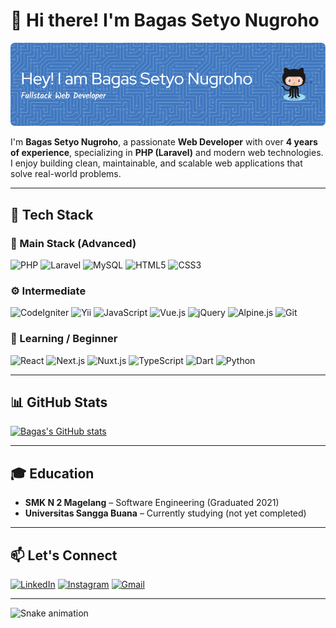 # 👋 Hi there! I'm Bagas Setyo Nugroho

![Header](img/github-header-image.png)

I'm **Bagas Setyo Nugroho**, a passionate **Web Developer** with over **4 years of experience**, specializing in **PHP (Laravel)** and modern web technologies. I enjoy building clean, maintainable, and scalable web applications that solve real-world problems.

---

## 🚀 Tech Stack

### 🧠 Main Stack (Advanced)
![PHP](https://img.shields.io/badge/PHP-777BB4?style=for-the-badge&logo=php&logoColor=white)
![Laravel](https://img.shields.io/badge/Laravel-F9322C?style=for-the-badge&logo=laravel&logoColor=white)
![MySQL](https://img.shields.io/badge/MySQL-005C84?style=for-the-badge&logo=mysql&logoColor=white)
![HTML5](https://img.shields.io/badge/HTML5-E34F26?style=for-the-badge&logo=html5&logoColor=white)
![CSS3](https://img.shields.io/badge/CSS3-1572B6?style=for-the-badge&logo=css3&logoColor=white)

### ⚙️ Intermediate
![CodeIgniter](https://img.shields.io/badge/CodeIgniter-EF4223?style=for-the-badge&logo=codeigniter&logoColor=white)
![Yii](https://img.shields.io/badge/Yii%20Framework-282828?style=for-the-badge&logo=yii&logoColor=40B3D8)
![JavaScript](https://img.shields.io/badge/JavaScript-323330?style=for-the-badge&logo=javascript&logoColor=F7DF1E)
![Vue.js](https://img.shields.io/badge/Vue.js-35495E?style=for-the-badge&logo=vuedotjs&logoColor=4FC08D)
![jQuery](https://img.shields.io/badge/jQuery-0769AD?style=for-the-badge&logo=jquery&logoColor=white)
![Alpine.js](https://img.shields.io/badge/Alpine.js-8BC0D0?style=for-the-badge&logo=alpinedotjs&logoColor=black)
![Git](https://img.shields.io/badge/Git-F05032?style=for-the-badge&logo=git&logoColor=white)

### 🧪 Learning / Beginner
![React](https://img.shields.io/badge/React-20232A?style=for-the-badge&logo=react&logoColor=61DAFB)
![Next.js](https://img.shields.io/badge/Next.js-000000?style=for-the-badge&logo=nextdotjs&logoColor=white)
![Nuxt.js](https://img.shields.io/badge/Nuxt.js-00C58E?style=for-the-badge&logo=nuxtdotjs&logoColor=white)
![TypeScript](https://img.shields.io/badge/TypeScript-007ACC?style=for-the-badge&logo=typescript&logoColor=white)
![Dart](https://img.shields.io/badge/Dart-0175C2?style=for-the-badge&logo=dart&logoColor=white)
![Python](https://img.shields.io/badge/Python-3776AB?style=for-the-badge&logo=python&logoColor=white)

---

## 📊 GitHub Stats

[![Bagas's GitHub stats](https://github-readme-stats.vercel.app/api?username=bagazsetyo&show_icons=true&theme=radical)](https://github.com/anuraghazra/github-readme-stats)

---

## 🎓 Education

- **SMK N 2 Magelang** – Software Engineering (Graduated 2021)
- **Universitas Sangga Buana** – Currently studying (not yet completed)

---

## 📫 Let's Connect

[![LinkedIn](https://img.shields.io/badge/LinkedIn-0077B5?style=for-the-badge&logo=linkedin&logoColor=white)](https://www.linkedin.com/in/bagas-setyo-nugroho)
[![Instagram](https://img.shields.io/badge/Instagram-%23E4405F.svg?style=for-the-badge&logo=Instagram&logoColor=white)](https://www.instagram.com/bagazfrazetyo)
[![Gmail](https://img.shields.io/badge/Gmail-D14836?style=for-the-badge&logo=gmail&logoColor=white)](mailto:bagazfrazetyo@gmail.com)

---

<img src="https://raw.githubusercontent.com/maurodesouza/maurodesouza/output/snake.svg" alt="Snake animation" />

